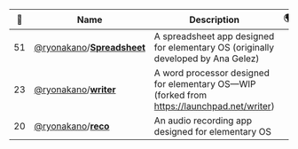 |:star2: | Name | Description | 🌍|
|---|---|---|---|
|51|[@ryonakano](https://github.com/ryonakano)/[**Spreadsheet**](https://github.com/ryonakano/Spreadsheet)|A spreadsheet app designed for elementary OS (originally developed by Ana Gelez)||
|23|[@ryonakano](https://github.com/ryonakano)/[**writer**](https://github.com/ryonakano/writer)|A word processor designed for elementary OS—WIP (forked from https://launchpad.net/writer)||
|20|[@ryonakano](https://github.com/ryonakano)/[**reco**](https://github.com/ryonakano/reco)|An audio recording app designed for elementary OS||

